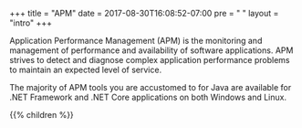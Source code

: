 +++
title = "APM"
date =  2017-08-30T16:08:52-07:00
pre = "<i class='fa fa-heartbeat'></i> "
layout = "intro"
+++

Application Performance Management (APM) is the monitoring and management of performance and availability of software applications. APM strives to detect and diagnose complex application performance problems to maintain an expected level of service.

The majority of APM tools you are accustomed to for Java are available for .NET Framework and .NET Core applications on both Windows and Linux.

{{% children  %}}
